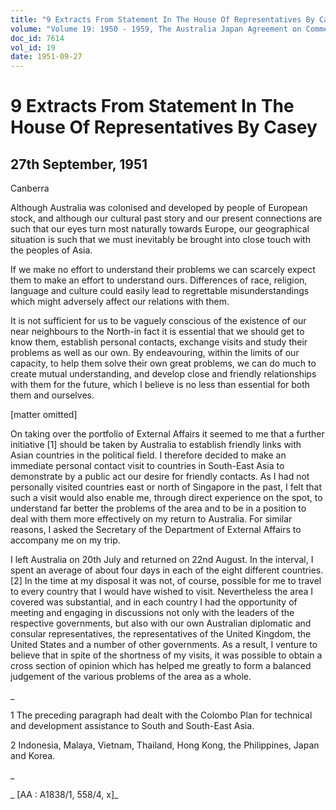 ```yaml
---
title: "9 Extracts From Statement In The House Of Representatives By Casey"
volume: "Volume 19: 1950 - 1959, The Australia Japan Agreement on Commerce"
doc_id: 7614
vol_id: 19
date: 1951-09-27
---
```


# 9 Extracts From Statement In The House Of Representatives By Casey

## 27th September, 1951

Canberra

Although Australia was colonised and developed by people of European stock, and although our cultural past story and our present connections are such that our eyes turn most naturally towards Europe, our geographical situation is such that we must inevitably be brought into close touch with the peoples of Asia.

If we make no effort to understand their problems we can scarcely expect them to make an effort to understand ours. Differences of race, religion, language and culture could easily lead to regrettable misunderstandings which might adversely affect our relations with them.

It is not sufficient for us to be vaguely conscious of the existence of our near neighbours to the North-in fact it is essential that we should get to know them, establish personal contacts, exchange visits and study their problems as well as our own. By endeavouring, within the limits of our capacity, to help them solve their own great problems, we can do much to create mutual understanding, and develop close and friendly relationships with them for the future, which I believe is no less than essential for both them and ourselves.

[matter omitted]

On taking over the portfolio of External Affairs it seemed to me that a further initiative [1] should be taken by Australia to establish friendly links with Asian countries in the political field. I therefore decided to make an immediate personal contact visit to countries in South-East Asia to demonstrate by a public act our desire for friendly contacts. As I had not personally visited countries east or north of Singapore in the past, I felt that such a visit would also enable me, through direct experience on the spot, to understand far better the problems of the area and to be in a position to deal with them more effectively on my return to Australia. For similar reasons, I asked the Secretary of the Department of External Affairs to accompany me on my trip.

I left Australia on 20th July and returned on 22nd August. In the interval, I spent an average of about four days in each of the eight different countries. [2] In the time at my disposal it was not, of course, possible for me to travel to every country that I would have wished to visit. Nevertheless the area I covered was substantial, and in each country I had the opportunity of meeting and engaging in discussions not only with the leaders of the respective governments, but also with our own Australian diplomatic and consular representatives, the representatives of the United Kingdom, the United States and a number of other governments. As a result, I venture to believe that in spite of the shortness of my visits, it was possible to obtain a cross section of opinion which has helped me greatly to form a balanced judgement of the various problems of the area as a whole.

_

1 The preceding paragraph had dealt with the Colombo Plan for technical and development assistance to South and South-East Asia.

2 Indonesia, Malaya, Vietnam, Thailand, Hong Kong, the Philippines, Japan and Korea.

_

_ [AA : A1838/1, 558/4, x]_
